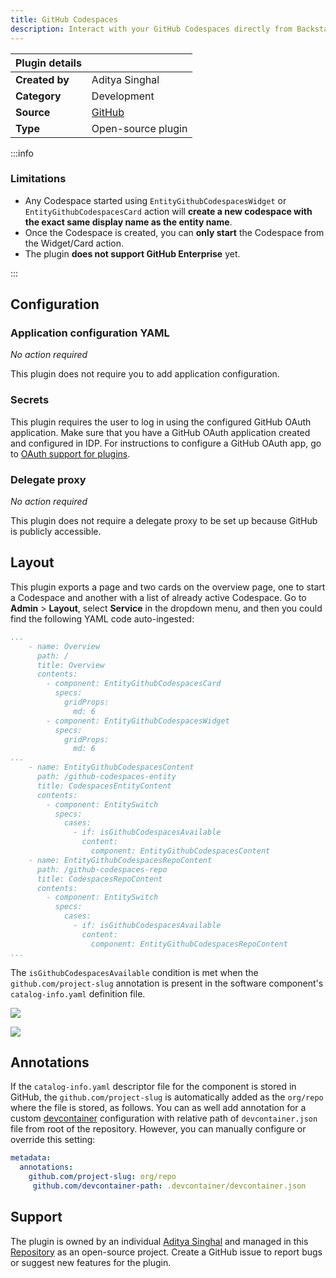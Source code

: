 ```yaml
---
title: GitHub Codespaces
description: Interact with your GitHub Codespaces directly from Backstage platform.
---
```


| Plugin details |                                                                                     |
| -------------- | ----------------------------------------------------------------------------------- |
| **Created by** | Aditya Singhal                                                                             |
| **Category**   | Development                                                                              |
| **Source**     | [GitHub](https://github.com/adityasinghal26/backstage-plugins/tree/main/plugins/github-codespaces) |
| **Type**       | Open-source plugin                                                                  |

:::info
### Limitations

- Any Codespace started using `EntityGithubCodespacesWidget` or `EntityGithubCodespacesCard` action will **create a new codespace with the exact same display name as the entity name**.
- Once the Codespace is created, you can **only start** the Codespace from the Widget/Card action.
- The plugin **does not support GitHub Enterprise** yet. 

:::

## Configuration

### Application configuration YAML

_No action required_

This plugin does not require you to add application configuration.

### Secrets

This plugin requires the user to log in using the configured GitHub OAuth application. Make sure that you have a GitHub OAuth application created and configured in IDP. For instructions to configure a GitHub OAuth app, go to [OAuth support for plugins](https://developer.harness.io/docs/internal-developer-portal/plugins/oauth-support-for-plugins).

### Delegate proxy

_No action required_

This plugin does not require a delegate proxy to be set up because GitHub is publicly accessible.

## Layout

This plugin exports a page and two cards on the overview page, one to start a Codespace and another with a list of already active Codespace. Go to **Admin** > **Layout**, select **Service** in the dropdown menu, and then you could find the following YAML code auto-ingested:

```yaml
...
    - name: Overview
      path: /
      title: Overview
      contents:
        - component: EntityGithubCodespacesCard
          specs:
            gridProps:
              md: 6
        - component: EntityGithubCodespacesWidget
          specs:
            gridProps:
              md: 6
...
    - name: EntityGithubCodespacesContent
      path: /github-codespaces-entity
      title: CodespacesEntityContent
      contents:
        - component: EntitySwitch
          specs:
            cases:
              - if: isGithubCodespacesAvailable
                content:
                  component: EntityGithubCodespacesContent
    - name: EntityGithubCodespacesRepoContent
      path: /github-codespaces-repo
      title: CodespacesRepoContent
      contents:
        - component: EntitySwitch
          specs:
            cases:
              - if: isGithubCodespacesAvailable
                content:
                  component: EntityGithubCodespacesRepoContent
...
```

The `isGithubCodespacesAvailable` condition is met when the `github.com/project-slug` annotation is present in the software component's `catalog-info.yaml` definition file.

![](./static/codespaces-list.png)

![](./static/codespaces-start.png)

## Annotations

If the `catalog-info.yaml` descriptor file for the component is stored in GitHub, the `github.com/project-slug` is automatically added as the `org/repo` where the file is stored, as follows. You can as well add annotation for a custom [devcontainer](https://docs.github.com/en/codespaces/setting-up-your-project-for-codespaces/adding-a-dev-container-configuration/introduction-to-dev-containers) configuration with relative path of `devcontainer.json` file from root of the repository. However, you can manually configure or override this setting:

```yaml
metadata:
  annotations:
    github.com/project-slug: org/repo
     github.com/devcontainer-path: .devcontainer/devcontainer.json
```

## Support

The plugin is owned by an individual [Aditya Singhal](https://github.com/adityasinghal26) and managed in this [Repository](https://github.com/adityasinghal26/backstage-plugins/tree/main/plugins/github-codespaces) as an open-source project. Create a GitHub issue to report bugs or suggest new features for the plugin.
